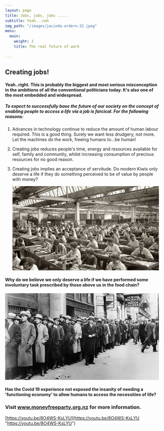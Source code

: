 ```yaml
---
layout: page
title: Jobs, jobs, jobs .....
subtitle: Yeah...nah
img_path: "/images/jacinda-ardern-22.jpeg"
menu:
  main:
    weight: 2
    title: The real future of work

---
```

## Creating jobs!

#### Yeah..right.  This is probably the biggest and most serious misconception in the ambitions of all the conventional politicians today. It's also one of the most embedded and widespread.

##### To expect to successfully base the future of our society on the concept of enabling people to access a life via a job is farcical. For the following reasons:

1. Advances in technology continue to reduce the amount of human labour required. This is a good thing. Surely we want less drudgery, not more. Let the machines do the work, freeing humans to...be human!
2. Creating jobs reduces people's time, energy and resources available for self, family and community, whilst increasing consumption of precious resources for no good reason.
3. Creating jobs implies an acceptance of servitude. Do modern Kiwis only deserve a life if they do something perceived to be of value by people with money?

   ![](/images/factory-image0.jpeg)

#### Why do we believe we only deserve a life if we have performed some involuntary task prescribed by those above us in the food chain?

![](/images/depression-ap331124019_wide-05772a7afbd228a673401e9f5e616c74b8bc1d9a-s800-c85.jpg)

#### Has the Covid 19 experience not exposed the insanity of needing a 'functioning economy' to allow humans to access the necessities of life?

### **Visit www.moneyfreeparty.org.nz for more information.**

[https://youtu.be/8O4WS-KsLYU](https://youtu.be/8O4WS-KsLYU "https://youtu.be/8O4WS-KsLYU")